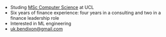 - Studing [MSc Computer Science](https://www.ucl.ac.uk/prospective-students/graduate/taught-degrees/computer-science-msc) at UCL
- Six years of finance experience: four years in a consulting and two in a finance leadership role 
- Interested in ML engineering
- uk.bendixon@gmail.com
<!--
**bndxn/bndxn** is a ✨ _special_ ✨ repository because its `README.md` (this file) appears on your GitHub profile.

Here are some ideas to get you started:

- 🔭 I’m currently working on ...
- 🌱 I’m currently learning ...
- 👯 I’m looking to collaborate on ...
- 🤔 I’m looking for help with ...
- 💬 Ask me about ...
- 📫 How to reach me: ...
- 😄 Pronouns: ...
- ⚡ Fun fact: ...
-->
